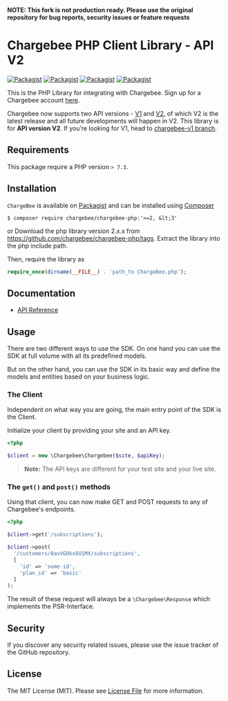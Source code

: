 **NOTE: This fork is not production ready. Please use the original repository for bug reports, security issues or feature requests**

# Chargebee PHP Client Library - API V2

[![Packagist](https://img.shields.io/packagist/v/chargebee/chargebee-php.svg?maxAge=2592000)](https://packagist.org/packages/chargebee/chargebee-php)
[![Packagist](https://img.shields.io/packagist/dt/chargebee/chargebee-php.svg?maxAge=2592000)](https://packagist.org/packages/chargebee/chargebee-php/stats)
[![Packagist](https://img.shields.io/packagist/dm/chargebee/chargebee-php.svg?maxAge=2592000)](https://packagist.org/packages/chargebee/chargebee-php/stats)
[![Packagist](https://img.shields.io/packagist/l/chargebee/chargebee-php.svg?maxAge=2592000)](https://packagist.org/packages/chargebee/chargebee-php)

This is the PHP Library for integrating with Chargebee. Sign up for a Chargebee account [here](https://www.chargebee.com).

Chargebee now supports two API versions - [V1](https://apidocs.chargebee.com/docs/api/v1) and [V2](https://apidocs.chargebee.com/docs/api), of which V2 is the latest release and all future developments will happen in V2. This library is for **API version V2**. If you’re looking for V1, head to [chargebee-v1 branch](https://github.com/chargebee/chargebee-php/tree/chargebee-v1).

## Requirements

This package require a PHP version `> 7.3`.

## Installation

`ChargeBee` is available on [Packagist](https://packagist.org/packages/chargebee/chargebee-php) and can be installed using [Composer](https://getcomposer.org/)

```shell
$ composer require chargebee/chargebee-php:'>=2, &lt;3'
```

or
Download the php library version 2.x.x from https://github.com/chargebee/chargebee-php/tags. Extract the library into the
php include path.

Then, require the library as

```php
require_once(dirname(__FILE__) . 'path_to ChargeBee.php');
```

## Documentation

- [API Reference](https://apidocs.chargebee.com/docs/api?lang=php)

## Usage

There are two different ways to use the SDK. On one hand you can use the SDK at full volume with all its predefined models.

But on the other hand, you can use the SDK in its basic way and define the models and entities based on your business logic.

### The Client

Independent on what way you are going, the main entry point of the SDK is the Client.

Initialize your client by providing your site and an API key.

```php
<?php

$client = new \Chargebee\Chargebee($site, $apiKey);
```

> **Note:** The API keys are different for your test site and your live site.

### The `get()` and `post()` methods

Using that client, you can now make GET and POST requests to any of Chargebee's endpoints.

```php
<?php

$client->get('/subscriptions');

$client->post(
  '/customers/8avVGOkx8U1MX/subscriptions',
  [
    'id' => 'some-id',
    'plan_id' => 'basic'
  ]
);
```

The result of these request will always be a `\Chargebee\Response` which implements the PSR-Interface.

## Security

If you discover any security related issues, please use the issue tracker of the GitHub repository.

## License

The MIT License (MIT). Please see [License File](LICENSE) for more information.
